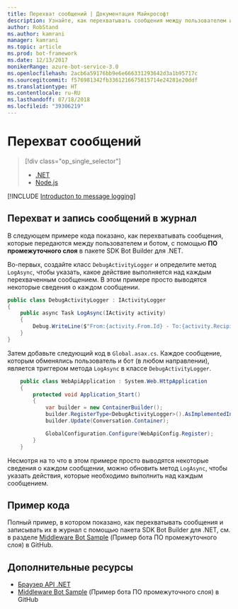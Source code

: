 ```yaml
---
title: Перехват сообщений | Документация Майкрософт
description: Узнайте, как перехватывать сообщения между пользователем и ботом с помощью пакета SDK Bot Builder для .NET.
author: RobStand
ms.author: kamrani
manager: kamrani
ms.topic: article
ms.prod: bot-framework
ms.date: 12/13/2017
monikerRange: azure-bot-service-3.0
ms.openlocfilehash: 2acb6a59176bb9e6e666331293642d3a1b95717c
ms.sourcegitcommit: f576981342fb3361216675815714e24281e20ddf
ms.translationtype: HT
ms.contentlocale: ru-RU
ms.lasthandoff: 07/18/2018
ms.locfileid: "39306219"
---
```

# <a name="intercept-messages"></a>Перехват сообщений
> [!div class="op_single_selector"]
> - [.NET](../dotnet/bot-builder-dotnet-middleware.md)
> - [Node.js](../nodejs/bot-builder-nodejs-intercept-messages.md)

[!INCLUDE [Introducton to message logging](../includes/snippet-message-logging-intro.md)]

## <a name="intercept-and-log-messages"></a>Перехват и запись сообщений в журнал

В следующем примере кода показано, как перехватывать сообщения, которые передаются между пользователем и ботом, с помощью **ПО промежуточного слоя** в пакете SDK Bot Builder для .NET. 

Во-первых, создайте класс `DebugActivityLogger` и определите метод `LogAsync`, чтобы указать, какое действие выполняется над каждым перехваченным сообщением. В этом примере просто выводятся некоторые сведения о каждом сообщении.

```cs
public class DebugActivityLogger : IActivityLogger
{
    public async Task LogAsync(IActivity activity)
    {
        Debug.WriteLine($"From:{activity.From.Id} - To:{activity.Recipient.Id} - Message:{activity.AsMessageActivity()?.Text}");
    }
}
```

Затем добавьте следующий код в `Global.asax.cs`.  Каждое сообщение, которым обменялись пользователь и бот (в любом направлении), является триггером метода `LogAsync` в классе `DebugActivityLogger`. 

```cs
    public class WebApiApplication : System.Web.HttpApplication
    {
        protected void Application_Start()
        {
            var builder = new ContainerBuilder();
            builder.RegisterType<DebugActivityLogger>().AsImplementedInterfaces().InstancePerDependency();
            builder.Update(Conversation.Container);

            GlobalConfiguration.Configure(WebApiConfig.Register);
        }
    }
```

Несмотря на то что в этом примере просто выводятся некоторые сведения о каждом сообщении, можно обновить метод `LogAsync`, чтобы указать действия, которые необходимо выполнить над каждым сообщением. 

## <a name="sample-code"></a>Пример кода 

Полный пример, в котором показано, как перехватывать сообщения и записывать их в журнал с помощью пакета SDK Bot Builder для .NET, см. в разделе <a href="https://github.com/Microsoft/BotBuilder-Samples/tree/master/CSharp/core-Middleware" target="_blank">Middleware Bot Sample</a> (Пример бота ПО промежуточного слоя) в GitHub. 

## <a name="additional-resources"></a>Дополнительные ресурсы

- <a href="/dotnet/api/?view=botbuilder-3.11.0" target="_blank">Браузер API .NET</a>
- <a href="https://github.com/Microsoft/BotBuilder-Samples/tree/master/CSharp/core-Middleware" target="_blank">Middleware Bot Sample</a> (Пример бота ПО промежуточного слоя) в GitHub
